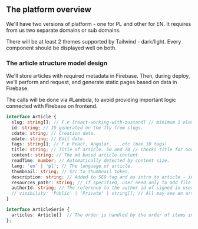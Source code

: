 
## The platform overview

We'll have two versions of platform - one for PL and other for EN. It requires from us two separate domains
or sub domains.

There will be at least 2 themes supported by Tailwind - dark/light. Every component should be displayed well on both.

### The article structure model design

We'll store articles with required metadata in Firebase. Then, during deploy, we'll perform
and request, and generate static pages based on data in Firebase.

The calls will be done via #Lambda, to avoid providing important logic connected with Firebase
on frontend.

```ts
interface Article {
  slug: string[]; // F.e [react-working-with-zustand] // minimum 1 element, system blocks from duplicating slugs.
  id: string; // ID generated on the fly from slugs.
  cdate: string; // Creation date.
  edate: string; // Edit date.
  tags: string[]; // F.e React, Angular, ...etc (max 10 tags)
  title: string; // Title of article. 50 and 70 // checks title for Google best practices https://support.google.com/webmasters/answer/35624?hl=en
  content: string; // The md based article content
  readTime: number; // Automatically detected by content size.
  lang: 'en' | 'pl'; // The language of article.
  thumbnail: string; // Src to thumbnail token.
  description: string; // Added to SEO tag and as intro to article - in list view. 110 - 160 characters.
  resources_path?: string; // If specified, user need only to add file names.
  authorId: string; // The reference to the author id of signed in user.
  // visibility: 'Public' | 'Private' | string[]; // All may see an article, or only you, or only people that have shared the article.
}

interface ArticleSerie {
  articles: Article[]  // The order is handled by the order of items in array.
};
```